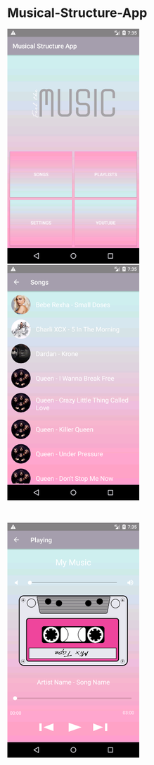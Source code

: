 # Musical-Structure-App


<p float = left>
<img src="screenshots/Screenshot_1566840901.png"
width=300>&nbsp&nbsp&nbsp&nbsp&nbsp&nbsp&nbsp&nbsp&nbsp&nbsp&nbsp&nbsp;

<img src ="screenshots/Screenshot_1566840932.png" width=300>
</p>

<br>
<br>

<img src= "screenshots/Screenshot_1566840949.png" width=300>
